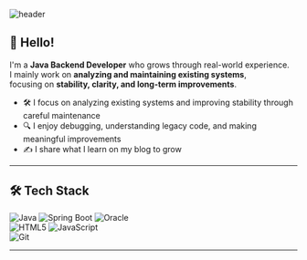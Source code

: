 <!-- 헤더 배너 -->
![header](https://capsule-render.vercel.app/api?type=waving&color=2C3E50,3498DB&height=200&section=header&text=Java%20Backend%20Developer&fontSize=35&fontColor=ffffff)

## 👋 Hello!  
I'm a **Java Backend Developer** who grows through real-world experience.  
I mainly work on **analyzing and maintaining existing systems**,  
focusing on **stability, clarity, and long-term improvements**.

- 🛠️ I focus on analyzing existing systems and improving stability through careful maintenance  
- 🔍 I enjoy debugging, understanding legacy code, and making meaningful improvements  
- ✍️ I share what I learn on my blog to grow

---

## 🛠️ Tech Stack
![Java](https://img.shields.io/badge/Java-007396?style=for-the-badge&logo=openjdk&logoColor=white)
![Spring Boot](https://img.shields.io/badge/Spring%20Boot-6DB33F?style=for-the-badge&logo=spring-boot&logoColor=white)
![Oracle](https://img.shields.io/badge/Oracle-F80000?style=for-the-badge&logo=oracle&logoColor=white)
<br>
![HTML5](https://img.shields.io/badge/HTML5-E34F26?style=for-the-badge&logo=html5&logoColor=white)
![JavaScript](https://img.shields.io/badge/JavaScript-F7DF1E?style=for-the-badge&logo=javascript&logoColor=black)
<br>
![Git](https://img.shields.io/badge/Git-F05032?style=for-the-badge&logo=git&logoColor=white)

---

